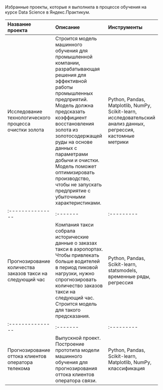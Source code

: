 Избранные проекты, которые я выполнила в процессе обучения на курсе Data Science в Яндекс.Практикум.  

| Название проекта | Описание | Инструменты |
| :--------------- | :------- | :--------- |
| Исследование технологического процесса очистки золота | Строится модель машинного обучения для промышленной компании, разрабатывающая решения для эффективной работы промышленных предприятий. Модель должна предсказать коэффициент восстановления золота из золотосодержащей руды на основе данных с параметрами добычи и очистки. Модель поможет оптимизировать производство, чтобы не запускать предприятие с убыточными характеристиками. | Python, Pandas, Matplotlib, NumPy, Scikit-learn, исследовательский анализ данных, регрессия, кастомные метрики |
| :--------------- | :------- | :--------- |
| Прогнозирование количества заказов такси на следующий час | Компания такси собрала исторические данные о заказах такси в аэропортах. Чтобы привлекать больше водителей в период пиковой нагрузки, нужно спрогнозировать количество заказов такси на следующий час. Строится модель для такого предсказания. | Python, Pandas, Scikit-learn, statsmodels, временные ряды, регрессия |
| :--------------- | :------- | :--------- |
| Прогнозирование оттока клиентов оператора телекома | Выпускной проект. Построение прототипа модели машинного обучения для прогнозирования оттока клиентов оператора связи. | Python, Pandas, Scikit-learn, Matplotlib, NumPy, классификация |

